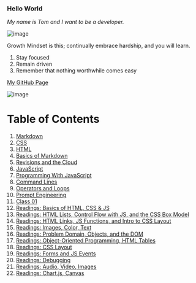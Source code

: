 
### Hello World

_My name is Tom and I want to be a developer._

![image](https://github.com/capps14e/reading-notes/assets/143365157/3a1ec991-6a34-4b84-97b0-f59ca0eef8a4)

Growth Mindset is this; continually embrace hardship, and you will learn.

1. Stay focused
1. Remain driven
1. Remember that nothing worthwhile comes easy

[My GitHub Page](https://github.com/capps14e)

![image](https://github.com/capps14e/capps14e.github.io/assets/143365157/e473daca-2990-473e-8b25-ff77f27daf50)

# Table of Contents

1. [Markdown](/Markdown.md)
2. [CSS](/CSS.md)
3. [HTML](/HTML.md)
4. [Basics of Markdown](/BasicsofMarkdown.md)
5. [Revisions and the Cloud](/RevisionsandtheCloud.md)
6. [JavaScript](/JavaScript.md)
7. [Programming With JavaScript](/ProgrammingWithJavaScript.md)
8. [Command Lines](/CommandLines.md)
9. [Operators and Loops](/OperatorsAndLoops.md)
10. [Prompt Engineering](/prompt-engineering.md)
11. [Class 01](/class-01.md)
12. [Readings: Basics of HTML, CSS & JS](/Basics-of-HTML-CSS-and-JS.md)
13. [Readings: HTML Lists, Control Flow with JS, and the CSS Box Model](/HTML-Lists-Control-Flow-with-JS-and-the-CSS-Box-Model.md)
14. [Readings: HTML Links, JS Functions, and Intro to CSS Layout](HTML-Links-JS-Functions-and-Intro-to-CSS-Layout.md)
15. [Readings: Images, Color, Text](Images-Color-Text.md)
16. [Readings: Problem Domain, Objects, and the DOM](Problem-Domain-Objects-and-the-DOM.md)
17. [Readings: Object-Oriented Programming, HTML Tables](Object-Oriented-Programming-HTML-Tables.md)
18. [Readings: CSS Layout](CSS-Layout.md)
19. [Readings: Forms and JS Events](Forms-and-JS-Events.md)
20. [Readings: Debugging](Debugging.md)
21. [Readings: Audio, Video, Images](Audio-Video-Images.md)
22. [Readings: Chart.js, Canvas](ChartJS-Canvas.md)


  
